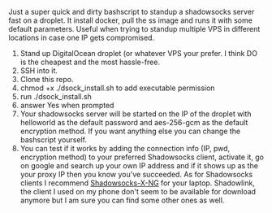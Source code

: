 Just a super quick and dirty bashscript to standup a shadowsocks server fast on a droplet. It install docker, pull the ss image and runs it with some default parameters. Useful when trying to standup multiple VPS in different locations in case one IP gets compromised. 

1. Stand up DigitalOcean droplet (or whatever VPS your prefer. I think DO is the cheapest and the most hassle-free.
2. SSH into it.
3. Clone this repo.
4. chmod +x ./dsock_install.sh to add executable permission
5. run ./dsock_install.sh
6. answer Yes when prompted
7. Your shadowsocks server will be started on the IP of the droplet with helloworld as the default password and aes-256-gcm as the default encryption method. If you want anything else you can change the bashscript yourself.
8. You can test if it works by adding the connection info (IP, pwd, encryption method) to your preferred Shadowsocks client, activate it, go on google and search up your own IP address and if it shows up as the your proxy IP then you know you've succeeded. As for Shadowsocks clients I recommend [Shadowsocks-X-NG](https://github.com/shadowsocks/ShadowsocksX-NG) for your laptop. Shadowlink, the client I used on my phone don't seem to be available for download anymore but I am sure you can find some other ones as well.
